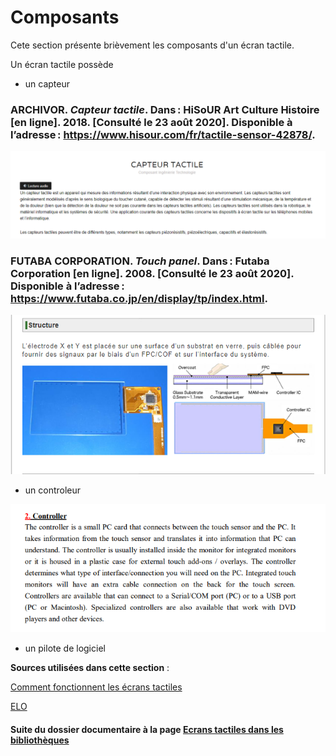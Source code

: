 # Composants

Cete section présente brièvement les composants d'un écran tactile. 

Un écran tactile possède 

- un capteur

### ARCHIVOR. *Capteur tactile*. Dans : HiSoUR Art Culture Histoire [en ligne]. 2018. [Consulté le 23 août 2020]. Disponible à l’adresse : https://www.hisour.com/fr/tactile-sensor-42878/.
![capteur](imagesecrans/composants/capteurtactile.PNG)

### FUTABA CORPORATION. *Touch panel*. Dans : Futaba Corporation [en ligne]. 2008. [Consulté le 23 août 2020]. Disponible à l’adresse : https://www.futaba.co.jp/en/display/tp/index.html.   
![touch](imagesecrans/composants/touchpanel.PNG) 






- un controleur 

![controller](imagesecrans/composants/controllertugmbh.PNG)

- un pilote de logiciel






**Sources utilisées dans cette section** :

[Comment fonctionnent les écrans tactiles](https://couleur-science.eu/?d=4e0bec--comment-fonctionne-un-ecran-tactile)

[ELO](http://www.elotouch.fr/composants-tactiles.html)



#### Suite du dossier documentaire à la page [Ecrans tactiles dans les bibliothèques](ecranstactilesbibliotheques.md) 
